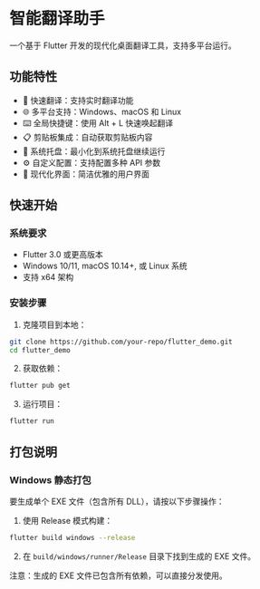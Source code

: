 # 智能翻译助手

一个基于 Flutter 开发的现代化桌面翻译工具，支持多平台运行。

## 功能特性

- 🚀 快速翻译：支持实时翻译功能
- 🌐 多平台支持：Windows、macOS 和 Linux
- ⌨️ 全局快捷键：使用 Alt + L 快速唤起翻译
- 📋 剪贴板集成：自动获取剪贴板内容
- 🔄 系统托盘：最小化到系统托盘继续运行
- ⚙️ 自定义配置：支持配置多种 API 参数
- 🎨 现代化界面：简洁优雅的用户界面

## 快速开始

### 系统要求

- Flutter 3.0 或更高版本
- Windows 10/11, macOS 10.14+, 或 Linux 系统
- 支持 x64 架构

### 安装步骤

1. 克隆项目到本地：

```bash
git clone https://github.com/your-repo/flutter_demo.git
cd flutter_demo
```

2. 获取依赖：

```bash
flutter pub get
```

3. 运行项目：

```bash
flutter run
```

## 打包说明

### Windows 静态打包

要生成单个 EXE 文件（包含所有 DLL），请按以下步骤操作：

1. 使用 Release 模式构建：

```bash
flutter build windows --release
```

2. 在 `build/windows/runner/Release` 目录下找到生成的 EXE 文件。

注意：生成的 EXE 文件已包含所有依赖，可以直接分发使用。
